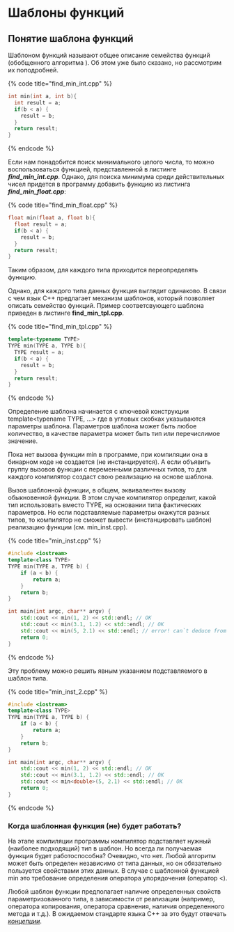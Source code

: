 # Шаблоны функций

## Понятие шаблона функций

Шаблоном функций называют общее описание семейства функций \(обобщенного алгоритма \). Об этом уже было сказано, но рассмотрим их поподробней.

{% code title="find\_min\_int.cpp" %}
```cpp
int min(int a, int b){
  int result = a;
  if(b < a) {
    result = b;
  }
  return result;
}
```
{% endcode %}

Если нам понадобится поиск минимального целого числа, то можно воспользоваться функцией, представленной в листинге _**find\_min\_int.cpp**_. Однако, для поиска минимума среди действительных чисел придется в программу добавить функцию из листинга _**find\_min\_float.cpp**_:

{% code title="find_min_float.cpp" %}
```cpp
float min(float a, float b){
  float result = a;
  if(b < a) {
    result = b;
  }
  return result;
}
```

Таким образом, для каждого типа приходится переопределять функцию.

Однако, для каждого типа данных функция выглядит одинаково. В связи с чем язык С++ предлагает механизм шаблонов, который позволяет описать семейство функций. Пример соответсвующего шаблона приведен в листинге **find\_min\_tpl.cpp**.

{% code title="find_min_tpl.cpp" %}
```cpp
template<typename TYPE>
TYPE min(TYPE a, TYPE b){
  TYPE result = a;
  if(b < a) {
    result = b;
  }
  return result;
}
```
{% endcode %}

Определение шаблона начинается с ключевой конструкции template&lt;typename TYPE, ...&gt; где в угловых скобках указываются параметры шаблона. Параметров шаблона может быть любое количество, в качестве параметра может быть тип или перечислимое значение.

Пока нет вызова функции min в программе, при компиляции она в бинарном коде не создается \(не инстанцируется\). А если объявить группу вызовов функции с переменными различных типов, то для каждого компилятор создаст свою реализацию на основе шаблона.

Вызов шаблонной функции, в общем, эквивалентен вызову обыкновенной функции. В этом случае компилятор определит, какой тип использовать вместо TYPE, на основании типа фактических параметров. Но если подставляемые параметры окажутся разных типов, то компилятор не сможет вывести \(инстанцировать шаблон\) реализацию функции \(см. min\_inst.cpp\).

{% code title="min_inst.cpp" %}
```cpp
#include <iostream>
template<class TYPE>
TYPE min(TYPE a, TYPE b) {
    if (a < b) {
        return a;
    }
    return b;
}

int main(int argc, char** argv) {
    std::cout << min(1, 2) << std::endl; // OK
    std::cout << min(3.1, 1.2) << std::endl; // OK
    std::cout << min(5, 2.1) << std::endl; // error! can`t deduce from template!
    return 0;
}
```
{% endcode %}

Эту проблему можно решить явным указанием подставляемого в шаблон типа.

{% code title="min_inst_2.cpp" %}
```cpp
#include <iostream>
template<class TYPE>
TYPE min(TYPE a, TYPE b) {
    if (a < b) {
        return a;
    }
    return b;
}

int main(int argc, char** argv) {
    std::cout << min(1, 2) << std::endl; // OK
    std::cout << min(3.1, 1.2) << std::endl; // OK
    std::cout << min<double>(5, 2.1) << std::endl; // OK
    return 0;
}
```
{% endcode %}

### Когда шаблонная функция \(не\) будет работать?

На этапе компиляции программы компилятор подставляет нужный \(наиболее подходящий\) тип в шаблон. Но всегда ли получаемая функция будет работоспособна? Очевидно, что нет. Любой алгоритм может быть определен независимо от типа данных, но он обязательно пользуется свойствами этих данных. В случае с шаблонной функцией min это требование определения оператора упорядочения \(оператор &lt;\).

Любой шаблон функции предполагает наличие определенных свойств параметризованного типа, в зависимости от реализации \(например, оператора копирования, оператора сравнения, наличия определенного метода и т.д.\). В ожидаемом стандарте языка С++ за это будут отвечать [_концепции_](https://en.cppreference.com/w/cpp/concepts).



